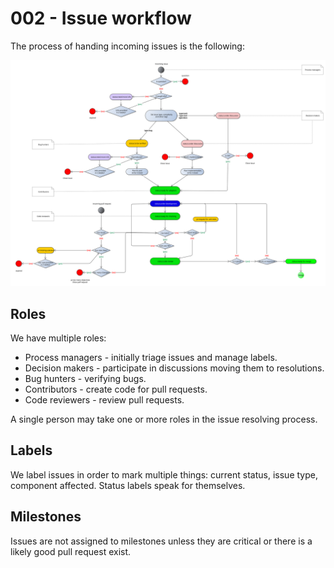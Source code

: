 # 002 - Issue workflow

The process of handing incoming issues is the following:

![Issue workflow schema](images/002-issue-workflow.svg)

## Roles

We have multiple roles:

- Process managers - initially triage issues and manage labels.
- Decision makers - participate in discussions moving them to resolutions.
- Bug hunters - verifying bugs.
- Contributors - create code for pull requests.
- Code reviewers - review pull requests.

A single person may take one or more roles in the issue resolving process.

## Labels

We label issues in order to mark multiple things: current status, issue type,
component affected. Status labels speak for themselves.

## Milestones

Issues are not assigned to milestones unless they are critical or there is
a likely good pull request exist.
